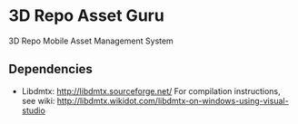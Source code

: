 # 3D Repo Asset Guru
3D Repo Mobile Asset Management System


## Dependencies

* Libdmtx: http://libdmtx.sourceforge.net/
For compilation instructions, see wiki: http://libdmtx.wikidot.com/libdmtx-on-windows-using-visual-studio
